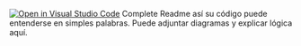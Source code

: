 [![Open in Visual Studio Code](https://classroom.github.com/assets/open-in-vscode-2e0aaae1b6195c2367325f4f02e2d04e9abb55f0b24a779b69b11b9e10269abc.svg)](https://classroom.github.com/online_ide?assignment_repo_id=15505596&assignment_repo_type=AssignmentRepo)
Complete Readme así su código puede entenderse en simples palabras. Puede adjuntar diagramas y explicar lógica aquí. 
